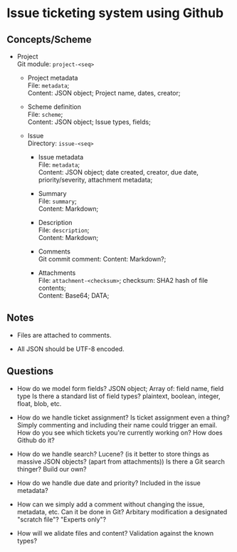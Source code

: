 Issue ticketing system using Github
===================================

Concepts/Scheme
---------------
* Project  
  Git module: `project-<seq>`

    * Project metadata  
      File: `metadata`;  
      Content: JSON object; Project name, dates, creator;

    * Scheme definition  
      File: `scheme`;  
      Content: JSON object; Issue types, fields;

    * Issue  
      Directory: `issue-<seq>`

        * Issue metadata  
          File: `metadata`;  
          Content: JSON object; date created, creator, due date, priority/severity, attachment metadata;

        * Summary  
          File: `summary`;  
          Content: Markdown;  

        * Description  
          File: `description`;  
          Content: Markdown;  

        * Comments  
          Git commit comment: 
          Content: Markdown?;  

        * Attachments  
          File: `attachment-<checksum>`; checksum: SHA2 hash of file contents;  
          Content: Base64; DATA;

Notes
-----
* Files are attached to comments.

* All JSON should be UTF-8 encoded.

Questions
---------
* How do we model form fields?
  JSON object; Array of: field name, field type
  Is there a standard list of field types? plaintext, boolean, integer, float, blob, etc.

* How do we handle ticket assignment?
  Is ticket assignment even a thing? Simply commenting and including their name could trigger an email.
  How do you see which tickets you're currently working on?
  How does Github do it?

* How do we handle search?
  Lucene? (is it better to store things as massive JSON objects? (apart from attachments))
  Is there a Git search thinger?
  Build our own?

* How do we handle due date and priority?
  Included in the issue metadata?

* How can we simply add a comment without changing the issue, metadata, etc.
  Can it be done in Git?  Arbitary modification a designated "scratch file"? "Experts only"?

* How will we alidate files and content?
  Validation against the known types?
